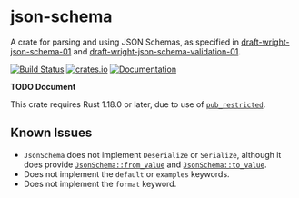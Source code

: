 # json-schema

A crate for parsing and using JSON Schemas, as specified in
[draft-wright-json-schema-01](https://tools.ietf.org/html/draft-wright-json-schema-01)
and [draft-wright-json-schema-validation-01](https://tools.ietf.org/html/draft-wright-json-schema-validation-01).

[![Build Status](https://travis-ci.org/remexre/json-schema.svg?branch=master)](https://travis-ci.org/remexre/json-schema)
[![crates.io](https://img.shields.io/crates/v/json-schema.svg)](https://crates.io/crates/json-schema)
[![Documentation](https://docs.rs/json-schema/badge.svg)](https://docs.rs/json-schema)

**TODO Document**

This crate requires Rust 1.18.0 or later, due to use of
[`pub_restricted`](https://github.com/rust-lang/rfcs/blob/master/text/1422-pub-restricted.md).

## Known Issues

 - `JsonSchema` does not implement `Deserialize` or `Serialize`, although it does provide
   [`JsonSchema::from_value`](https://docs.rs/json-schema/*/json_schema/struct.JsonSchema.html#method.from_value) and
   [`JsonSchema::to_value`](https://docs.rs/json-schema/*/json_schema/struct.JsonSchema.html#method.to_value).
 - Does not implement the `default` or `examples` keywords.
 - Does not implement the `format` keyword.
